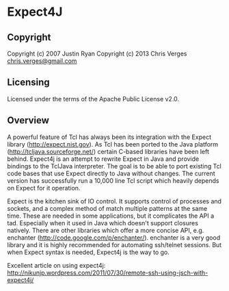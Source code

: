 # Expect4J

## Copyright

Copyright (c) 2007 Justin Ryan
Copyright (c) 2013 Chris Verges <chris.verges@gmail.com>

## Licensing

Licensed under the terms of the Apache Public License v2.0.

## Overview

A powerful feature of Tcl has always been its integration with the
Expect library (http://expect.nist.gov). As Tcl has been ported to the
Java platform (http://tcljava.sourceforge.net/) certain C-based
libraries have been left behind. Expect4j is an attempt to rewrite
Expect in Java and provide bindings to the TclJava interpreter. The goal
is to be able to port existing Tcl code bases that use Expect directly
to Java without changes. The current version has successfully run a
10,000 line Tcl script which heavily depends on Expect for it operation.

Expect is the kitchen sink of IO control. It supports control of
processes and sockets, and a complex method of match multiple patterns
at the same time. These are needed in some applications, but it
complicates the API a tad. Especially when it used in Java which doesn't
support closures natively. There are other libraries which offer a more
concise API, e.g. enchanter (http://code.google.com/p/enchanter/).
enchanter is a very good library and it is highly recommended for
automating ssh/telnet sessions. But when Expect syntax is needed,
Expect4j is the way to go.

Excellent article on using expect4j:
http://nikunjp.wordpress.com/2011/07/30/remote-ssh-using-jsch-with-expect4j/
